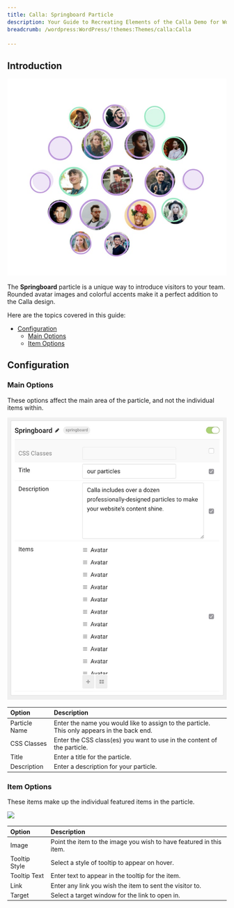 ```yaml
---
title: Calla: Springboard Particle
description: Your Guide to Recreating Elements of the Calla Demo for WordPress
breadcrumb: /wordpress:WordPress/!themes:Themes/calla:Calla

---
```


## Introduction

![](assets/particle_springboard1.jpeg)

The **Springboard** particle is a unique way to introduce visitors to your team. Rounded avatar images and colorful accents make it a perfect addition to the Calla design.

Here are the topics covered in this guide:

* [Configuration](#configuration)
    - [Main Options](#main-options)
    - [Item Options](#item-options)

## Configuration

### Main Options 

These options affect the main area of the particle, and not the individual items within.

![](assets/particle_springboard2.jpeg)

| Option        | Description                                                                                 |
| :-----        | :-----                                                                                      |
| Particle Name | Enter the name you would like to assign to the particle. This only appears in the back end. |
| CSS Classes   | Enter the CSS class(es) you want to use in the content of the particle.                     |
| Title         | Enter a title for the particle.                                                             |
| Description   | Enter a description for your particle.                                                      |

### Item Options

These items make up the individual featured items in the particle.

![](assets/particle_springboard4.jpeg)

| Option        | Description                                                         |
| :-----        | :-----                                                              |
| Image         | Point the item to the image you wish to have featured in this item. |
| Tooltip Style | Select a style of tooltip to appear on hover.                       |
| Tooltip Text  | Enter text to appear in the tooltip for the item.                   |
| Link          | Enter any link you wish the item to sent the visitor to.            |
| Target        | Select a target window for the link to open in.                     |



